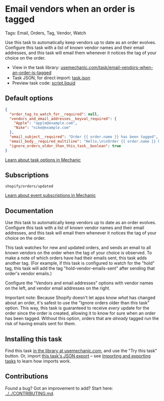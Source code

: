 # Email vendors when an order is tagged

Tags: Email, Orders, Tag, Vendor, Watch

Use this task to automatically keep vendors up to date as an order evolves. Configure this task with a list of known vendor names and their email addresses, and this task will email them whenever it notices the tag of your choice on the order.

* View in the task library: [usemechanic.com/task/email-vendors-when-an-order-is-tagged](https://usemechanic.com/task/email-vendors-when-an-order-is-tagged)
* Task JSON, for direct import: [task.json](../../tasks/email-vendors-when-an-order-is-tagged.json)
* Preview task code: [script.liquid](./script.liquid)

## Default options

```json
{
  "order_tag_to_watch_for__required": null,
  "vendors_and_email_addresses__keyval_required": {
    "Apple": "apple@example.com",
    "Nike": "nike@example.com"
  },
  "email_subject__required": "Order {{ order.name }} has been tagged",
  "email_body__required_multiline": "Hello,\n\nOrder {{ order.name }} has been tagged.\n\nThanks,\n{{ shop.name }}",
  "ignore_orders_older_than_this_task__boolean": true
}
```

[Learn about task options in Mechanic](https://docs.usemechanic.com/article/471-task-options)

## Subscriptions

```liquid
shopify/orders/updated
```

[Learn about event subscriptions in Mechanic](https://docs.usemechanic.com/article/408-subscriptions)

## Documentation

Use this task to automatically keep vendors up to date as an order evolves. Configure this task with a list of known vendor names and their email addresses, and this task will email them whenever it notices the tag of your choice on the order.

This task watches for new and updated orders, and sends an email to all known vendors on the order when the tag of your choice is observed. To make a note of which orders have had their emails sent, this task adds another tag. (For example, if this task is configured to watch for the "hold" tag, this task will add the tag "hold-vendor-emails-sent" after sending that order's vendor emails.)

Configure the "Vendors and email addresses" options with vendor names on the left, and vendor email addresses on the right.

Important note: Because Shopify doesn't let apps know _what_ has changed about an order, it's safest to use the "Ignore orders older than this task" option. This way, this task is guaranteed to receive _every_ update for the order since the order is created, allowing it to know for sure when an order has been tagged. Without this option, orders that are _already_ tagged run the risk of having emails sent for them.

## Installing this task

Find this task [in the library at usemechanic.com](https://usemechanic.com/task/email-vendors-when-an-order-is-tagged), and use the "Try this task" button. Or, import [this task's JSON export](../../tasks/email-vendors-when-an-order-is-tagged.json) – see [Importing and exporting tasks](https://docs.usemechanic.com/article/505-importing-and-exporting-tasks) to learn how imports work.

## Contributions

Found a bug? Got an improvement to add? Start here: [../../CONTRIBUTING.md](../../CONTRIBUTING.md).
